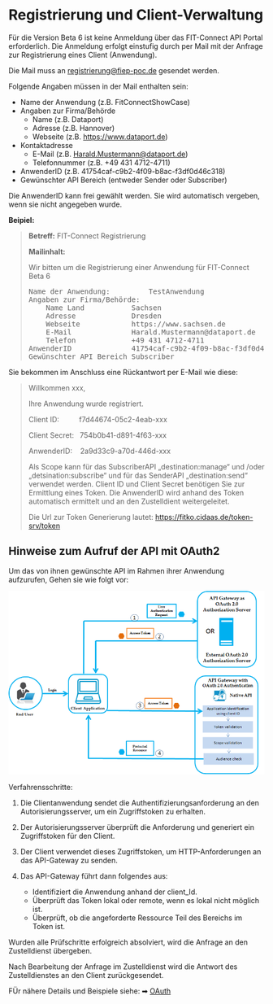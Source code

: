 # Registrierung und Client-Verwaltung

Für die Version Beta 6 ist keine Anmeldung über das FIT-Connect API Portal erforderlich.
Die Anmeldung erfolgt einstufig durch per Mail mit der Anfrage zur Registrierung eines Client (Anwendung).

Die Mail muss an [registrierung@fiep-poc.de](mailto:registrierung@fiep-poc.de) gesendet werden.

Folgende Angaben müssen in der Mail enthalten sein:
- Name der Anwendung		(z.B. FitConnectShowCase)
- Angaben zur Firma/Behörde
  - Name (z.B. Dataport)
  - Adresse (z.B. Hannover)
  - Webseite (z.B. https://www.dataport.de)
- Kontaktadresse
  - E-Mail (z.B. Harald.Mustermann@dataport.de)
  - Telefonnummer	(z.B. +49 431 4712-4711)
- AnwenderID (z.B. 41754caf-c9b2-4f09-b8ac-f3df0d46c318)
- Gewünschter API Bereich (entweder Sender oder Subscriber)

Die AnwenderID kann frei gewählt werden. Sie wird automatisch vergeben, wenn sie nicht angegeben wurde.

**Beipiel:**

> **Betreff:** FIT-Connect Registrierung
> 
> **Mailinhalt:**
> 
> Wir bitten um die Registrierung einer Anwendung für FIT-Connect Beta 6
> 
> <pre>Name der Anwendung:         TestAnwendung
> Angaben zur Firma/Behörde:
>     Name Land           Sachsen
>     Adresse             Dresden
>     Webseite            https://www.sachsen.de
>     E-Mail              Harald.Mustermann@dataport.de
>     Telefon             +49 431 4712-4711
> AnwenderID              41754caf-c9b2-4f09-b8ac-f3df0d46c318
> Gewünschter API Bereich Subscriber
> </pre>

Sie bekommen im Anschluss eine Rückantwort per E-Mail wie diese:

> Willkommen xxx,
> 
> Ihre Anwendung wurde registriert.
> 
> Client ID:          f7d44674-05c2-4eab-xxx
> 
> Client Secret:   754b0b41-d891-4f63-xxx
> 
> AnwenderID:    2a9d33c9-a70d-446d-xxx
> 
> Als Scope kann für das SubscriberAPI „destination:manage“ und /oder „detsination:subscribe“ und für das SenderAPI „destination:send“ verwendet werden.
Client ID und Client Secret benötigen Sie zur Ermittlung eines Token. Die AnwenderID wird anhand des Token automatisch ermittelt und an den Zustelldient weitergeleitet.
> 
> Die Url zur Token Generierung lautet: https://fitko.cidaas.de/token-srv/token

## Hinweise zum Aufruf der API mit OAuth2

Um das von ihnen gewünschte API im Rahmen ihrer Anwendung aufzurufen, Gehen sie wie folgt vor:

![API Zugriff](https://raw.githubusercontent.com/fiep-poc/assets/master/images/oauth/13_api_zugriff.png)

Verfahrensschritte:

1) Die Clientanwendung sendet die Authentifizierungsanforderung an den Autorisierungsserver, um ein Zugriffstoken zu erhalten.

2) Der Autorisierungsserver überprüft die Anforderung und generiert ein Zugriffstoken für den Client.

3) Der Client verwendet dieses Zugriffstoken, um HTTP-Anforderungen an das API-Gateway zu senden.

4) Das API-Gateway führt dann folgendes aus:
    - Identifiziert die Anwendung anhand der client_Id.
    - Überprüft das Token lokal oder remote, wenn es lokal nicht möglich ist.
    - Überprüft, ob die angeforderte Ressource Teil des Bereichs im Token ist.

Wurden alle Prüfschritte erfolgreich absolviert, wird die Anfrage an den Zustelldienst übergeben.

Nach Bearbeitung der Anfrage im Zustelldienst wird die Antwort des Zustelldienstes an den Client zurückgesendet.

FÜr nähere Details und Beispiele siehe:
➡ [OAuth](./Detailinformationen/OAuth.md)

